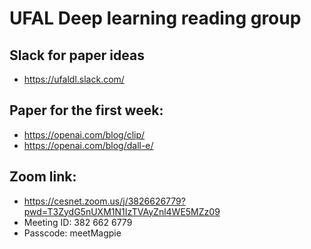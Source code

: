 # UFAL Deep learning reading group 

## Slack for paper ideas
- https://ufaldl.slack.com/

## Paper for the first week:
- https://openai.com/blog/clip/
- https://openai.com/blog/dall-e/

## Zoom link:
- https://cesnet.zoom.us/j/3826626779?pwd=T3ZydG5nUXM1N1IzTVAyZnl4WE5MZz09
- Meeting ID: 382 662 6779
- Passcode: meetMagpie
